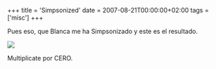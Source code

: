 +++
title = 'Simpsonized'
date = 2007-08-21T00:00:00+02:00
tags = ['misc']
+++

Pues eso, que Blanca me ha Simpsonizado y este es el resultado.

  

![](/images/Sharepoint/simpsonizado.gif)

  

Multiplicate por CERO.